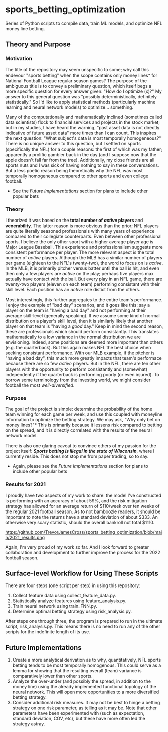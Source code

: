 # sports_betting_optimization
Series of Python scripts to compile data, train ML models, and optimize NFL money line betting.

## Theory and Purpose

### Motivation
The title of the repository may seem unspecific to some; why call this endevour "sports betting" when the scope contains only money lines* for National Football League regular season games? The purpose of the ambiguous title is to convey a preliminary question, which itself begs a more specific question for every answer given: "How do I optimize (x)?" My answer to this general question was "possibly deterministically, definitely statistically." So I'd like to apply statistical methods (particularly machine learning and neural network models) to optimize... something.

Many of the computationally and mathematically inclined (sometimes called data scientists) flock to financial services and projects in the stock market; but in my studies, I have heard the warning, "past asset data is not directly indicative of future asset data" more times than I can count. This inspires the next question: "What subject's data is most temporally homogeneous?" There is no unique answer to this question, but I settled on sports (specifically the NFL) for a couple reasons: the first of which was my father; apparently a prolific gambler back in the day (and I suppose now that the apple doesn't fall far from the tree). Additionally, my close friends are all sports nuts and I was sick of having nothing to say in these conversations. But a less poetic reason being theoretically why the NFL was most temporally homogeneous compared to other sports and even college football.

* See the _Future Implementations_ section for plans to include other popular bets

### Theory
I theorized it was based on the **total number of _active_ players** and **venerability**. The latter reason is more obvious than the prior; NFL players are quite literally seasoned professionals with many years of experience compared to their collegiate counterparts. Even between other professional sports. I believe the only other sport with a higher average player age is Major League Baseball. This experience and professionalism suggests more consistent performance per player. The more relevant aspect is the total number of _active_ players. Although the MLB has a similar number of players per game (eighteen to the NFL's twenty-two), the word to focus on is _active_. In the MLB, it is primarily pitcher versus batter until the ball is hit, and even then only a few players are _active_ on the play; perhaps five players max actually have contact with the ball. But every play in an NFL game, there are twenty-two players (eleven on each team) performing consistant with their skill level. Each position has an _active_ role distict from the others.

Most interestingly, this further aggregates to the entire team's performance. I enjoy the example of "bad day" scenarios, and it goes like this: say a player on the team is "having a bad day" and not performing at their average skill-level (generally speaking). If we assume some kind of normal distribution on a player's skill level, then it is similarly likely that another player on that team is "having a _good_ day." Keep in mind the second reason, these are professionals which should perform consistantly. This translates mathematically to a low variance in the normal distribution we are envisioning. Indeed, some positions are deemed more important than others (e.g. the quarterback). But this again makes NFL the best choice when seeking consistant performance. With our MLB example, if the pitcher is "having a bad day", this much more greatly impacts that team's performace because there are so few _active_ players. But in the NFL, there are ten other players with the opportunity to perform consistantly and (somewhat) independently if the quarterback is performing poorly (or even injured). To borrow some terminology from the investing world, we might consider football the most _well-diversified_.

### Purpose
The goal of the project is simple: determine the probability of the home team winning for each game per week, and use this coupled with moneyline information to optimize the betting strategy. We may ask, "Why only bet on money lines?"* This is primarily because it lessens risk compared to betting on the spread, and it is directly correlated with the results of the neural network model.

There is also one glaring caveat to convince others of my passion for the project itself: **_Sports betting is illegal in the state of Wisconsin_**, where I currently reside. This does not stop me from paper trading, so to say.

* Again, please see the _Future Implementations_ section for plans to include other popular bets

### Results for 2021
I proudly have two aspects of my work to share: the model I've constructed is performing with an accuracy of about 59%, and the risk mitigation strategy has allowed for an average return of $110/week over ten weeks of the regular 2021 football season. As to not bamboozle readers, it should be important to note the returns have a standard deviation of about $333. An otherwise very scary statistic, should the overall bankroll not total $1110.

https://github.com/TrevorJamesCross/sports_betting_optimization/blob/main/2021_results.png

Again, I'm very proud of my work so far. And I look forward to greater collaboration and development to further improve the process for the 2022 football season.

## Surface-level Workflow for Using These Scripts
There are four steps (one script per step) in using this repository:
1. Collect feature data using collect_feature_data.py.
2. Statistically analyze features using feature_analysis.py.
3. Train neural network using train_FNN.py.
4. Determine optimal betting strategy using risk_analysis.py.

After steps one through three, the program is prepared to run in the ultimate script, risk_analysis.py. This means there is no need to run any of the other scripts for the indefinite length of its use.

## Future Implementations
1. Create a more analytical derivation as to why, quantitatively, NFL sports betting tends to be most temporally homogenous. This could serve as a lemma for showing that the resulting overall (team) variance is comparatively lower than other sports.
2. Analyze the over-under (and possibly the spread, in addition to the money line) using the already implemented functional topology of the neural network. This will open more opportunities to a more diversified betting strategy.
3. Consider additional risk measures. It may not be best to hinge a betting strategy on one risk parameter, as telling as it may be. Note that other parameters have been experimented with (such as expectation, standard deviation, COV, etc), but these have more often led the strategy astray.
